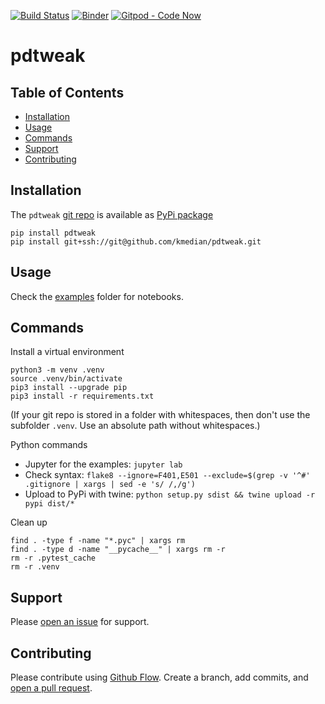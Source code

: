 [![Build Status](https://travis-ci.org/kmedian/pdtweak.svg?branch=master)](https://travis-ci.org/kmedian/pdtweak)
[![Binder](https://mybinder.org/badge.svg)](https://mybinder.org/v2/gh/kmedian/pdtweak/master?urlpath=lab)
[![Gitpod - Code Now](https://img.shields.io/badge/Gitpod-code%20now-blue.svg?longCache=true)](https://gitpod.io#https://github.com/kmedian/pdtweak)

# pdtweak

## Table of Contents
* [Installation](#installation)
* [Usage](#usage)
* [Commands](#commands)
* [Support](#support)
* [Contributing](#contributing)


## Installation
The `pdtweak` [git repo](http://github.com/kmedian/pdtweak) is available as [PyPi package](https://pypi.org/project/pdtweak)

```
pip install pdtweak
pip install git+ssh://git@github.com/kmedian/pdtweak.git
```


## Usage
Check the [examples](http://github.com/kmedian/pdtweak/examples) folder for notebooks.


## Commands
Install a virtual environment

```
python3 -m venv .venv
source .venv/bin/activate
pip3 install --upgrade pip
pip3 install -r requirements.txt
```

(If your git repo is stored in a folder with whitespaces, then don't use the subfolder `.venv`. Use an absolute path without whitespaces.)

Python commands

* Jupyter for the examples: `jupyter lab`
* Check syntax: `flake8 --ignore=F401,E501 --exclude=$(grep -v '^#' .gitignore | xargs | sed -e 's/ /,/g')`
* Upload to PyPi with twine: `python setup.py sdist && twine upload -r pypi dist/*`

Clean up 

```
find . -type f -name "*.pyc" | xargs rm
find . -type d -name "__pycache__" | xargs rm -r
rm -r .pytest_cache
rm -r .venv
```

## Support
Please [open an issue](https://github.com/kmedian/pdtweak/issues/new) for support.


## Contributing
Please contribute using [Github Flow](https://guides.github.com/introduction/flow/). Create a branch, add commits, and [open a pull request](https://github.com/kmedian/pdtweak/compare/).
